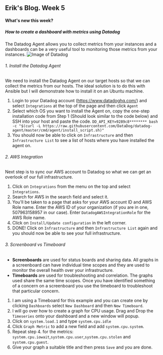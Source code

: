 ## Erik's Blog. Week 5
#### What's new this week?
##### How to create a dashboard with metrics using Datadog
The Datadog Agent allows you to collect metrics from your instances and a dashboards can be a very useful tool to monitoring those metrics from your instances.
![Image of Datadog](https://datadog-prod.imgix.net/img/datadog_logo_share_tt.png)

###### 1. Install the Datadog Agent
We need to install the Datadog Agent on our target hosts so that we can collect the metrics from our hosts. The ideal solution is to do this with Ansible but I will demonstrate how to install it on an Ubuntu machine.
  1. Login to your Datadog account (https://www.datadoghq.com/) and select `Integrations` at the top of the page and then click `Agent`
  2. Select which OS you want to install the Agent on, copy the one-step installation code from Step 1 (Should look similar to the code below) and SSH into your host and paste the code.
`DD_API_KEY=9289c8******** bash -c "$(curl -L https://raw.githubusercontent.com/DataDog/datadog-agent/master/cmd/agent/install_script.sh)"`
  3. You should now be able to click on `Infrastructure` and then `Infrastructure List` to see a list of hosts where you have installed the agent on.

###### 2. AWS Integration
Next step is to sync our AWS account to Datadog so what we can get an overlook of our full infrastructure.
 1. Click on `Integrations` from the menu on the top and select `Integrations`.
 2. Search for AWS in the search field and select it.
 3. You'll be taken to a page that asks for your AWS account ID and AWS Role name.
Enter the AWS ID of your organization (if you are in one, 507963158957 in our case).
Enter `DatadogAWSIntegrationRole` for the AWS Role name.
 4. Click on `Install/Update configuration` in the left corner.
 5. DONE! Click on `Infrastructure` and then `Infrastructure List` again and you should now be able to see your full infrastructure.

###### 3. Screenboard vs Timeboard
* **Screenboards** are used for status boards and sharing data. All graphs in a screenboard can have individual time scopes and they are used to monitor the overall health over your infrastructure.
* **Timeboards** are used for troubleshooting and correlation. The graphs used share the same time scopes. Once you have identified something of a concern on a screenboard you use the timeboard to troubleshoot that particular concern.


1. I am using a Timeboard for this example and you can create one by clicking `Dashboards` select `New Dashboard` and then `New Timeboard`.
2. I will go over how to create a graph for CPU usage. Drag and Drop the `Timeseries` onto your dashboard and a new window will popup.
3. Click on `system.load.1` and type `system.cpu.idle`
4. Click `Graph Metric` to add a new field and add `system.cpu.system`.
5. Repeat step 4. for the metrics: `system.cpu.iowait`,`system.cpu.user`,`system.cpu.stolen` and `system.cpu.guest`.
6. Give your graph a suitable title and then press `Save` and you are done.
